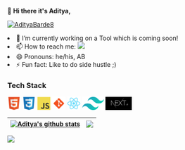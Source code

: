 👋 **Hi there it's Aditya,**
<p align="left"> <a href="https://twitter.com/AdityaBarde8" target="blank"><img src="https://img.shields.io/twitter/follow/AdityaBarde8?logo=twitter&style=for-the-badge" alt="AdityaBarde8" /></a> </p>
         <li> 🔭 I’m currently working on a Tool which is coming soon!</li>
         <li> 📫 How to reach me: <img height="30" src="https://img.icons8.com/color/2x/linkedin-circled.png"></img></li>
         <li> 😄 Pronouns: he/his, AB </li>
         <li> ⚡ Fun fact: Like to do side hustle ;) </li>
             

### Tech Stack

<code><img height="30" src="/assets/html5-original.svg" alt="HTML5"></code>
<code><img height="30" src="/assets/css3-original.svg" alt="CSS3"></code>
<code><img height="30" src="/assets/javascript-original.svg" alt="Javascript"></code>
<code><img height="30" src="/assets/git.svg" alt="Git"></code>
<code><img height="30" src="/assets/react-original.svg" alt="React"></code>
<code><img height="30" src="/assets/tailwindcss.svg" alt="Tailwind CSS"></code>
<code><img height="30" src="/assets/nextjs.JPG" alt="NextJs"></code>

|<a href="https://github.com/AdityaAB4/github-readme-stats"><img align="center" src="https://github-readme-stats.vercel.app/api?username=AdityaAB4&show_icons=true&include_all_commits=true&theme=buefy&hide_border=true" alt="Aditya's github stats" /></a> | <a href="https://github.com/AdityaAB4/github-readme-stats"><img align="center" src="https://github-readme-stats.vercel.app/api/top-langs/?username=AdityaAB4&layout=compact&theme=buefy&hide_border=true" /></a> |
| ------------- | ------------- |

<img src="https://github-profile-summary-cards.vercel.app/api/cards/profile-details?username=AdityaAB4&theme=vue" />





